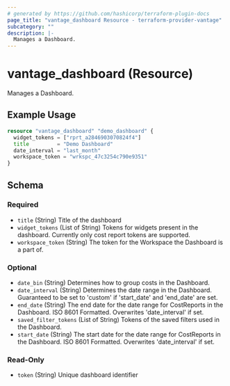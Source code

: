```yaml
---
# generated by https://github.com/hashicorp/terraform-plugin-docs
page_title: "vantage_dashboard Resource - terraform-provider-vantage"
subcategory: ""
description: |-
  Manages a Dashboard.
---
```


# vantage_dashboard (Resource)

Manages a Dashboard.

## Example Usage

```terraform
resource "vantage_dashboard" "demo_dashboard" {
  widget_tokens = ["rprt_a2846903070824f4"]
  title         = "Demo Dashboard"
  date_interval = "last_month"
  workspace_token = "wrkspc_47c3254c790e9351"
}
```

<!-- schema generated by tfplugindocs -->
## Schema

### Required

- `title` (String) Title of the dashboard
- `widget_tokens` (List of String) Tokens for widgets present in the dashboard. Currently only cost report tokens are supported.
- `workspace_token` (String) The token for the Workspace the Dashboard is a part of.

### Optional

- `date_bin` (String) Determines how to group costs in the Dashboard.
- `date_interval` (String) Determines the date range in the Dashboard. Guaranteed to be set to 'custom' if 'start_date' and 'end_date' are set.
- `end_date` (String) The end date for the date range for CostReports in the Dashboard. ISO 8601 Formatted. Overwrites 'date_interval' if set.
- `saved_filter_tokens` (List of String) Tokens of the saved filters used in the Dashboard.
- `start_date` (String) The start date for the date range for CostReports in the Dashboard. ISO 8601 Formatted. Overwrites 'date_interval' if set.

### Read-Only

- `token` (String) Unique dashboard identifier


